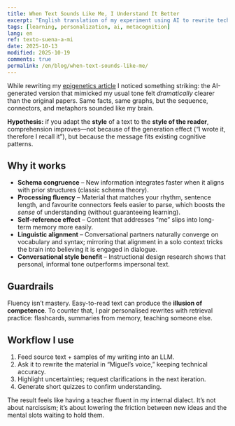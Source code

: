```yaml
---
title: When Text Sounds Like Me, I Understand It Better
excerpt: "English translation of my experiment using AI to rewrite technical material in my own voice."
tags: [learning, personalization, ai, metacognition]
lang: en
ref: texto-suena-a-mi
date: 2025-10-13
modified: 2025-10-19
comments: true
permalink: /en/blog/when-text-sounds-like-me/
---
```


While rewriting my [epigenetics article](/en/blog/cellular-youth/) I noticed something striking: the AI-generated version that mimicked my usual tone felt *dramatically* clearer than the original papers. Same facts, same graphs, but the sequence, connectors, and metaphors sounded like my brain.

**Hypothesis:** if you adapt the **style** of a text to the **style of the reader**, comprehension improves—not because of the generation effect (“I wrote it, therefore I recall it”), but because the message fits existing cognitive patterns.

## Why it works

- **Schema congruence** – New information integrates faster when it aligns with prior structures (classic schema theory).
- **Processing fluency** – Material that matches your rhythm, sentence length, and favourite connectors feels easier to parse, which boosts the *sense* of understanding (without guaranteeing learning).
- **Self-reference effect** – Content that addresses “me” slips into long-term memory more easily.
- **Linguistic alignment** – Conversational partners naturally converge on vocabulary and syntax; mirroring that alignment in a solo context tricks the brain into believing it is engaged in dialogue.
- **Conversational style benefit** – Instructional design research shows that personal, informal tone outperforms impersonal text.

## Guardrails

Fluency isn’t mastery. Easy-to-read text can produce the **illusion of competence**. To counter that, I pair personalised rewrites with retrieval practice: flashcards, summaries from memory, teaching someone else.

## Workflow I use

1. Feed source text + samples of my writing into an LLM.
2. Ask it to rewrite the material in “Miguel’s voice,” keeping technical accuracy.
3. Highlight uncertainties; request clarifications in the next iteration.
4. Generate short quizzes to confirm understanding.

The result feels like having a teacher fluent in my internal dialect. It’s not about narcissism; it’s about lowering the friction between new ideas and the mental slots waiting to hold them.
